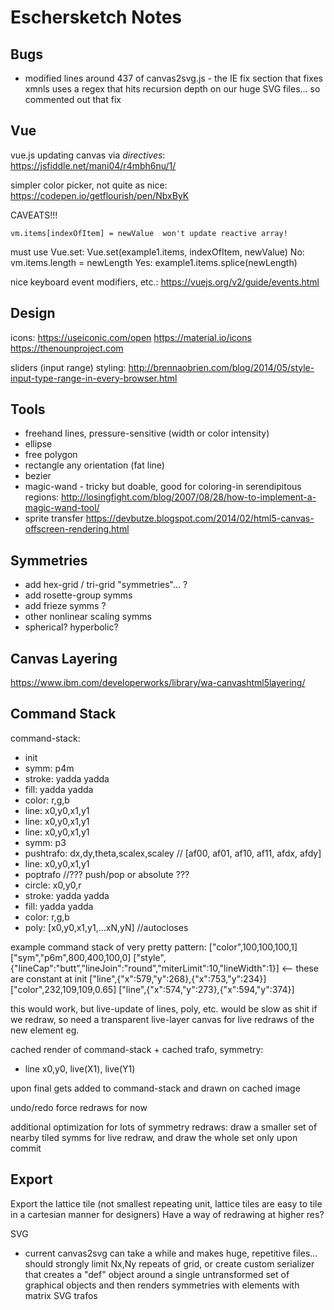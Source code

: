 # Eschersketch Notes

## Bugs

- modified lines around 437 of canvas2svg.js - the IE fix section that fixes
  xmnls uses a regex that hits recursion depth on our huge SVG files...
  so commented out that fix


## Vue

vue.js updating canvas via _directives_:
https://jsfiddle.net/mani04/r4mbh6nu/1/

simpler color picker, not quite as nice:
https://codepen.io/getflourish/pen/NbxByK

CAVEATS!!!

    vm.items[indexOfItem] = newValue  won't update reactive array!
must use Vue.set:
    Vue.set(example1.items, indexOfItem, newValue)
No:
    vm.items.length = newLength
Yes:
    example1.items.splice(newLength)

nice keyboard event modifiers, etc.:
https://vuejs.org/v2/guide/events.html


## Design

icons:
    https://useiconic.com/open
    https://material.io/icons
    https://thenounproject.com

sliders (input range) styling:
    http://brennaobrien.com/blog/2014/05/style-input-type-range-in-every-browser.html

## Tools

- freehand lines, pressure-sensitive (width or color intensity)
- ellipse
- free polygon
- rectangle any orientation (fat line)
- bezier
- magic-wand - tricky but doable, good for coloring-in serendipitous regions:
  http://losingfight.com/blog/2007/08/28/how-to-implement-a-magic-wand-tool/
- sprite transfer
  https://devbutze.blogspot.com/2014/02/html5-canvas-offscreen-rendering.html

## Symmetries

- add hex-grid / tri-grid "symmetries"... ?
- add rosette-group symms
- add frieze symms ?
- other nonlinear scaling symms
- spherical? hyperbolic?

## Canvas Layering

https://www.ibm.com/developerworks/library/wa-canvashtml5layering/

## Command Stack

command-stack:
 - init
 - symm: p4m
 - stroke: yadda yadda
 - fill: yadda yadda
 - color: r,g,b
 - line: x0,y0,x1,y1
 - line: x0,y0,x1,y1
 - line: x0,y0,x1,y1
 - symm: p3
 - pushtrafo: dx,dy,theta,scalex,scaley // [af00, af01, af10, af11, afdx, afdy]
 - line: x0,y0,x1,y1
 - poptrafo //??? push/pop or absolute ???
 - circle: x0,y0,r
 - stroke: yadda yadda
 - fill: yadda yadda
 - color: r,g,b
 - poly: [x0,y0,x1,y1,...xN,yN] //autocloses

example command stack of very pretty pattern:
["color",100,100,100,1]
["sym","p6m",800,400,100,0]
["style",{"lineCap":"butt","lineJoin":"round","miterLimit":10,"lineWidth":1}]
<-- these are constant at init
["line",{"x":579,"y":268},{"x":753,"y":234}]
["color",232,109,109,0.65]
["line",{"x":574,"y":273},{"x":594,"y":374}]


this would work, but live-update of lines, poly, etc. would be slow as shit if we redraw,
so need a transparent live-layer canvas for live redraws of the new element eg.

cached render of command-stack + cached trafo, symmetry:
 - line x0,y0, live(X1), live(Y1)

upon final gets added to command-stack and drawn on cached image

undo/redo force redraws for now

additional optimization for lots of symmetry redraws: draw a smaller set of nearby tiled symms for live redraw, and draw the whole set only upon commit

## Export

Export the lattice tile (not smallest repeating unit, lattice
tiles are easy to tile in a cartesian manner for designers)
Have a way of redrawing at higher res?

SVG
- current canvas2svg can take a while and makes huge, repetitive files... should strongly limit
  Nx,Ny repeats of grid, or create custom serializer that creates a "def" object around a single
  untransformed set of graphical objects and then renders symmetries with <use> elements with
  matrix SVG trafos



